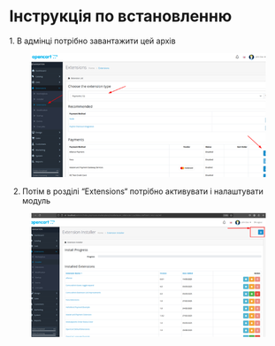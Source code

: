 # Інструкція по встановленню

1\. В адмінці потрібно завантажити цей архів

<figure><img src="../../.gitbook/assets/image.png" alt=""><figcaption></figcaption></figure>

2. Потім в розділі “Extensions“ потрібно активувати і налаштувати модуль

<figure><img src="../../.gitbook/assets/image (1).png" alt=""><figcaption></figcaption></figure>
